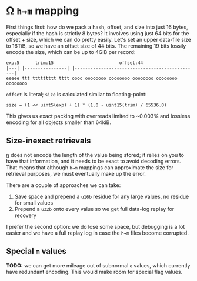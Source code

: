# Ω `h→m` mapping
First things first: how do we pack a hash, offset, and size into just 16 bytes, especially if the hash is strictly 8 bytes? It involves using just 64 bits for the offset + size, which we can do pretty easily. Let's set an upper data-file size to 16TiB, so we have an offset size of 44 bits. The remaining 19 bits lossily encode the size, which can be up to 4GiB per record:

```
exp:5      trim:15                         offset:44
|---| |----------------| |-----------------------------------------------|
eeeee ttt ttttttttt tttt oooo oooooooo oooooooo oooooooo oooooooo oooooooo
```

`offset` is literal; `size` is calculated similar to floating-point:

```
size = (1 << uint5(exp) + 1) * (1.0 - uint15(trim) / 65536.0)
```

This gives us exact packing with overreads limited to ~0.003% and lossless encoding for all objects smaller than 64kiB.


## Size-inexact retrievals
[η](eta.md) does not encode the length of the value being stored; it relies on you to have that information, and it needs to be exact to avoid decoding errors. That means that although `h→m` mappings can approximate the size for retrieval purposes, we must eventually make up the error.

There are a couple of approaches we can take:

1. Save space and prepend a `u16b` residue for any large values, no residue for small values
2. Prepend a `u32b` onto every value so we get full data-log replay for recovery

I prefer the second option: we do lose some space, but debugging is a lot easier and we have a full replay log in case the `h→m` files become corrupted.


## Special `m` values
**TODO:** we can get more mileage out of subnormal `e` values, which currently have redundant encoding. This would make room for special flag values.
